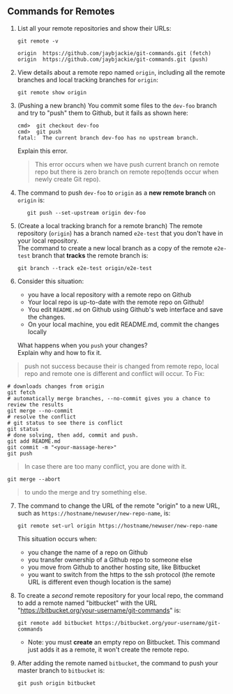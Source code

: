 ## Commands for Remotes


1. List all your remote repositories and show their URLs:
   ```
   git remote -v

   origin  https://github.com/jaybjackie/git-commands.git (fetch)
   origin  https://github.com/jaybjackie/git-commands.git (push)
   ```

2. View details about a remote repo named `origin`, including all the remote branches and local tracking branches for `origin`:
   ```
   git remote show origin
   ```


3. (Pushing a new branch) You commit some files to the `dev-foo` branch and try to "push" them to Github, but it fails as shown here:

   ```
   cmd>  git checkout dev-foo
   cmd>  git push
   fatal:  The current branch dev-foo has no upstream branch. 
   ```
   Explain this error.

   > This error occurs when we have push current branch on remote repo but there is zero branch on remote repo(tends occur when newly create Git repo).

4. The command to push `dev-foo` to `origin` as a **new remote branch** on `origin` is:

   ```
      git push --set-upstream origin dev-foo
   ```


5. (Create a local tracking branch for a remote branch) The remote repository (`origin`) has a branch named `e2e-test` that you don't have in your local repository.   
   The command to create a new local branch as a copy of the remote `e2e-test` branch that **tracks** the remote branch is:
   ```
   git branch --track e2e-test origin/e2e-test 
   ```

6. Consider this situation:
   - you have a local repository with a remote repo on Github
   - Your local repo is up-to-date with the remote repo on Github!
   - You edit `README.md` on Github using Github's web interface and save the changes.
   - On your local machine, you edit README.md, commit the changes locally
   
   What happens when you `push` your changes?    
   Explain why and how to fix it.

> push not success because their is changed from remote repo, local repo and remote one is different and conflict will occur.
>To Fix: 
   ```
   # downloads changes from origin
   git fetch
   # automatically merge branches, --no-commit gives you a chance to review the results
   git merge --no-commit
   # resolve the conflict
   # git status to see there is conflict
   git status
   # done solving, then add, commit and push.
   git add README.md
   git commit -m "<your-massage-here>"
   git push
   ```

> In case there are too many conflict, you are done with it.
```
git merge --abort
```
> to undo the merge and try something else.


7. The command to change the URL of the remote "origin" to a new URL, such as `https://hostname/newuser/new-repo-name`, is:
   ```
   git remote set-url origin https://hostname/newuser/new-repo-name
   ```
   This situation occurs when:
   - you change the name of a repo on Github
   - you transfer ownership of a Github repo to someone else
   - you move from Github to another hosting site, like Bitbucket
   - you want to switch from the https to the ssh protocol (the remote URL is different even though location is the same)    


8. To create a *second* remote repository for your local repo, the command to add a remote named "bitbucket" with the URL "https://bitbucket.org/your-username/git-commands" is:
   ```
   git remote add bitbucket https://bitbucket.org/your-username/git-commands
   ```
   - Note: you must **create** an empty repo on Bitbucket. This command just adds it as a remote, it won't create the remote repo.


9. After adding the remote named `bitbucket`, the command to push your master branch to `bitbucket` is:
   ```
   git push origin bitbucket
   ```

